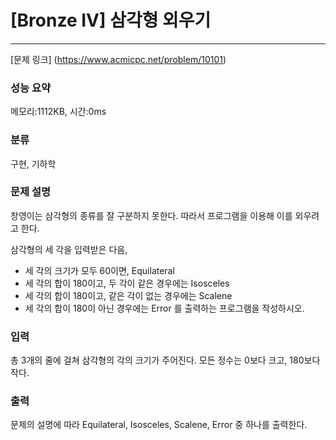 # [Bronze IV] 삼각형 외우기
<hr>

[문제 링크] (https://www.acmicpc.net/problem/10101)

### 성능 요약

메모리:1112KB, 시간:0ms

### 분류

구현, 기하학

### 문제 설명

창영이는 삼각형의 종류를 잘 구분하지 못한다. 따라서 프로그램을 이용해 이를 외우려고 한다.

삼각형의 세 각을 입력받은 다음, 

- 세 각의 크기가 모두 60이면, Equilateral
- 세 각의 합이 180이고, 두 각이 같은 경우에는 Isosceles
- 세 각의 합이 180이고, 같은 각이 없는 경우에는 Scalene
- 세 각의 합이 180이 아닌 경우에는 Error
를 출력하는 프로그램을 작성하시오.

### 입력

총 3개의 줄에 걸쳐 삼각형의 각의 크기가 주어진다. 모든 정수는 0보다 크고, 180보다 작다.

### 출력

문제의 설명에 따라 Equilateral, Isosceles, Scalene, Error 중 하나를 출력한다.